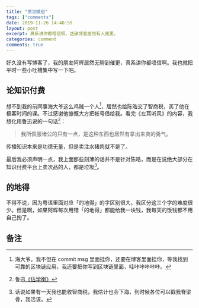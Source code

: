 ```yaml
---
title: "愤世嫉俗"
tags: ["comments"]
date: 2019-11-26 14:48:59
layout: post
excerpt: 真系讲你都唔信啊，这破博客居然有人催更。
categories: comment
comments: true
---
```


好久没有写博客了，我的朋友阿辉居然无聊到催更，真系讲你都唔信啊。我也就把平时一些小吐槽集中写一下吧。

## 论知识付费 ##

想不到我的前同事海大爷这么鸡贼一个人[^1]，居然也给陈皓交了智商税，买了他在极客时间的课。不过感谢他慷慨大方把帐号借给我。看完《左耳听风》的内容，我想化用鲁迅说的一句话[^2]：

> 我所佩服诸公的只有一点，是这种东西也居然有拿出来卖的勇气。

传播知识本来是功德无量，但是卖注水猪肉就不是了。

最后我必须声明一点，我上面那些刻薄的话并不是针对陈皓，而是在说绝大部分在知识付费平台上卖次品的人，都是垃圾[^3]。

## 的地得 ##

不得不说，因为粤语里面对应「的地得」的字区别很大，我区分这三个字的难度很少。但是啊，如果阿辉每次用错「的地得」都能给我一块钱，我每天的饭钱都不用自己掏了。

## 备注 ##

[^1]: 海大爷，我不但在 commit msg 里面挂你，还要在博客里面挂你，等我找到可靠的区块链应用，我还要把你写到区块链里面，哇咔咔咔咔咔。

[^2]: 鲁迅[《估学衡》](https://zh.wikisource.org/zh/%E4%BC%B0%E3%80%8A%E5%AD%B8%E8%A1%A1%E3%80%8B)

[^3]: 话说如果有一天我也能收智商税，我估计也会下海，到时候各位可以戳我脊梁骨，我活该。
